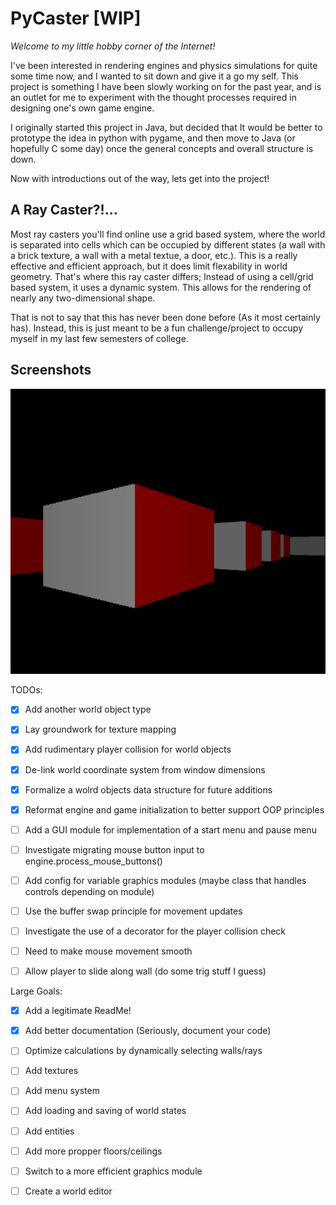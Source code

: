 # PyCaster [WIP]

_Welcome to my little hobby corner of the Internet!_

I've been interested in rendering engines and physics simulations for quite some time now, and I wanted to sit down and give it a go my self. This project is something I have been slowly working on for the past year, and is an outlet for me to experiment with the thought processes required in designing one's own game engine. 

I originally started this project in Java, but decided that It would be better to prototype the idea in python with pygame, and then move to Java (or hopefully C some day) once the general concepts and overall structure is down. 

Now with introductions out of the way, lets get into the project!

## A Ray Caster?!...

Most ray casters you'll find online use a grid based system, where the world is separated into cells which can be occupied by different states (a wall with a brick texture, a wall with a metal textue, a door, etc.). This is a really effective and efficient approach, but it does limit flexability in world geometry. That's where this ray caster differs; Instead of using a cell/grid based system, it uses a dynamic system. This allows for the rendering of nearly any two-dimensional shape.

That is not to say that this has never been done before (As it most certainly has). Instead, this is just meant to be a fun challenge/project to occupy myself in my last few semesters of college.

## Screenshots

![](pycaster_demo.png)

TODOs:
- [x] Add another world object type
- [x] Lay groundwork for texture mapping
- [x] Add rudimentary player collision for world objects
- [x] De-link world coordinate system from window dimensions
- [x] Formalize a wolrd objects data structure for future additions
- [x] Reformat engine and game initialization to better support OOP principles
- [ ] Add a GUI module for implementation of a start menu and pause menu
- [ ] Investigate migrating mouse button input to engine.process_mouse_buttons()
- [ ] Add config for variable graphics modules (maybe class that handles controls depending on module)
- [ ] Use the buffer swap principle for movement updates
- [ ] Investigate the use of a decorator for the player collision check
- [ ] Need to make mouse movement smooth
- [ ] Allow player to slide along wall (do some trig stuff I guess)


Large Goals:
- [x] Add a legitimate ReadMe!
- [x] Add better documentation (Seriously, document your code)
- [ ] Optimize calculations by dynamically selecting walls/rays
- [ ] Add textures
- [ ] Add menu system
- [ ] Add loading and saving of world states
- [ ] Add entities
- [ ] Add more propper floors/ceilings
- [ ] Switch to a more efficient graphics module
- [ ] Create a world editor

